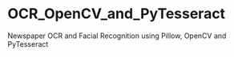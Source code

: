 # OCR_OpenCV_and_PyTesseract
Newspaper OCR and Facial Recognition using Pillow, OpenCV and PyTesseract
